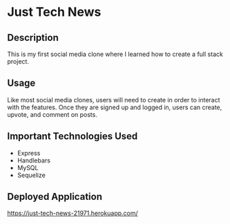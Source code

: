 # Just Tech News

## Description

This is my first social media clone where I learned how to create a full stack project.

## Usage

Like most social media clones, users will need to create in order to interact with the features. Once they are signed up and logged in, users can create, upvote, and comment on posts.

## Important Technologies Used

- Express
- Handlebars
- MySQL
- Sequelize

## Deployed Application

https://just-tech-news-21971.herokuapp.com/
